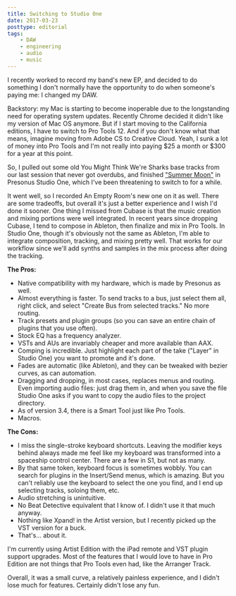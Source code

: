 ```yaml
---
title: Switching to Studio One
date: 2017-03-23
posttype: editorial
tags:
    - DAW
    - engineering
    - audio
    - music
---
```


I recently worked to record my band's new EP, and decided to do something I don't normally have the opportunity to do when someone's paying me: I changed my DAW.

Backstory: my Mac is starting to become inoperable due to the longstanding need for operating system updates. Recently Chrome decided it didn't like my version of Mac OS anymore. But if I start moving to the California editions, I have to switch to Pro Tools 12. And if you don't know what that means, imagine moving from Adobe CS to Creative Cloud. Yeah, I sunk a lot of money into Pro Tools and I'm not really into paying $25 a month or $300 for a year at this point. 

So, I pulled out some old You Might Think We're Sharks base tracks from our last session that never got overdubs, and finished ["Summer Moon"](https://soundcloud.com/soundofsharks/summer-moon) in Presonus Studio One, which I've been threatening to switch to for a while.

It went well, so I recorded An Empty Room's new one on it as well. There are some tradeoffs, but overall it's just a better experience and I wish I'd done it sooner. One thing I missed from Cubase is that the music creation and mixing portions were well integrated. In recent years since dropping Cubase, I tend to compose in Ableton, then finalize and mix in Pro Tools. In Studio One, though it's obviously not the same as Ableton, I'm able to integrate composition, tracking, and mixing pretty well. That works for our workflow since we'll add synths and samples in the mix process after doing the tracking.

**The Pros:**

* Native compatibility with my hardware, which is made by Presonus as well.
* Almost everything is faster. To send tracks to a bus, just select them all, right click, and select "Create Bus from selected tracks." No more routing.
* Track presets and plugin groups (so you can save an entire chain of plugins that you use often).
* Stock EQ has a frequency analyzer.
* VSTs and AUs are invariably cheaper and more available than AAX.
* Comping is incredible. Just highlight each part of the take ("Layer" in Studio One) you want to promote and it's done. 
* Fades are automatic (like Ableton), and they can be tweaked with bezier curves, as can automation.
* Dragging and dropping, in most cases, replaces menus and routing. Even importing audio files: just drag them in, and when you save the file Studio One asks if you want to copy the audio files to the project directory.
* As of version 3.4, there is a Smart Tool just like Pro Tools.
* Macros.

**The Cons:**

* I miss the single-stroke keyboard shortcuts. Leaving the modifier keys behind always made me feel like my keyboard was transformed into a spaceship control center. There are a few in S1, but not as many.
* By that same token, keyboard focus is sometimes wobbly. You can search for plugins in the Insert/Send menus, which is amazing. But you can't reliably use the keyboard to select the one you find, and I end up selecting tracks, soloing them, etc.
* Audio stretching is unintuitive.
* No Beat Detective equivalent that I know of. I didn't use it that much anyway.
* Nothing like Xpand! in the Artist version, but I recently picked up the VST version for a buck.
* That's... about it.

I'm currently using Artist Edition with the iPad remote and VST plugin support upgrades. Most of the features that I would love to have in Pro Edition are not things that Pro Tools even had, like the Arranger Track. 

Overall, it was a small curve, a relatively painless experience, and I didn't lose much for features. Certainly didn't lose any fun.